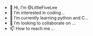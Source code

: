 - 👋 Hi, I’m @LittleFiveLee
- 👀 I’m interested in coding...
- 🌱 I’m currently learning python and C...
- 💞️ I’m looking to collaborate on ...
- 📫 How to reach me ...

<!---
LittleFiveLee/LittleFiveLee is a ✨ special ✨ repository because its `README.md` (this file) appears on your GitHub profile.
You can click the Preview link to take a look at your changes.
--->
